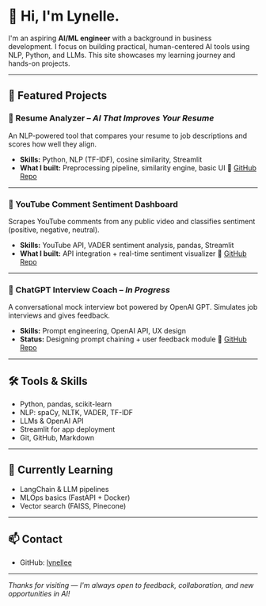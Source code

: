 # 👋 Hi, I'm Lynelle.

I'm an aspiring **AI/ML engineer** with a background in business development. I focus on building practical, human-centered AI tools using NLP, Python, and LLMs. This site showcases my learning journey and hands-on projects.

---

## 🧠 Featured Projects

### 📄 Resume Analyzer – *AI That Improves Your Resume*
An NLP-powered tool that compares your resume to job descriptions and scores how well they align.
- **Skills:** Python, NLP (TF-IDF), cosine similarity, Streamlit
- **What I built:** Preprocessing pipeline, similarity engine, basic UI
🔗 [GitHub Repo](https://github.com/lynellee/resume-analyzer)

---

### 🎥 YouTube Comment Sentiment Dashboard
Scrapes YouTube comments from any public video and classifies sentiment (positive, negative, neutral).
- **Skills:** YouTube API, VADER sentiment analysis, pandas, Streamlit
- **What I built:** API integration + real-time sentiment visualizer
🔗 [GitHub Repo](https://github.com/lynellee/youtube-sentiment)

---

### 💬 ChatGPT Interview Coach – *In Progress*
A conversational mock interview bot powered by OpenAI GPT. Simulates job interviews and gives feedback.
- **Skills:** Prompt engineering, OpenAI API, UX design
- **Status:** Designing prompt chaining + user feedback module
🔗 [GitHub Repo](https://github.com/lynellee/chatgpt-interview-coach)

---

## 🛠 Tools & Skills
- Python, pandas, scikit-learn
- NLP: spaCy, NLTK, VADER, TF-IDF
- LLMs & OpenAI API
- Streamlit for app deployment
- Git, GitHub, Markdown

---

## 🎯 Currently Learning
- LangChain & LLM pipelines
- MLOps basics (FastAPI + Docker)
- Vector search (FAISS, Pinecone)

---

## 📫 Contact
- GitHub: [lynellee](https://github.com/lynellee)

---

*Thanks for visiting — I'm always open to feedback, collaboration, and new opportunities in AI!*

